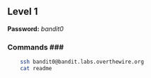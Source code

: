 
## Level 1 ##

**Password:** *bandit0*

### Commands ###

```bash
	ssh bandit0@bandit.labs.overthewire.org
	cat readme
```